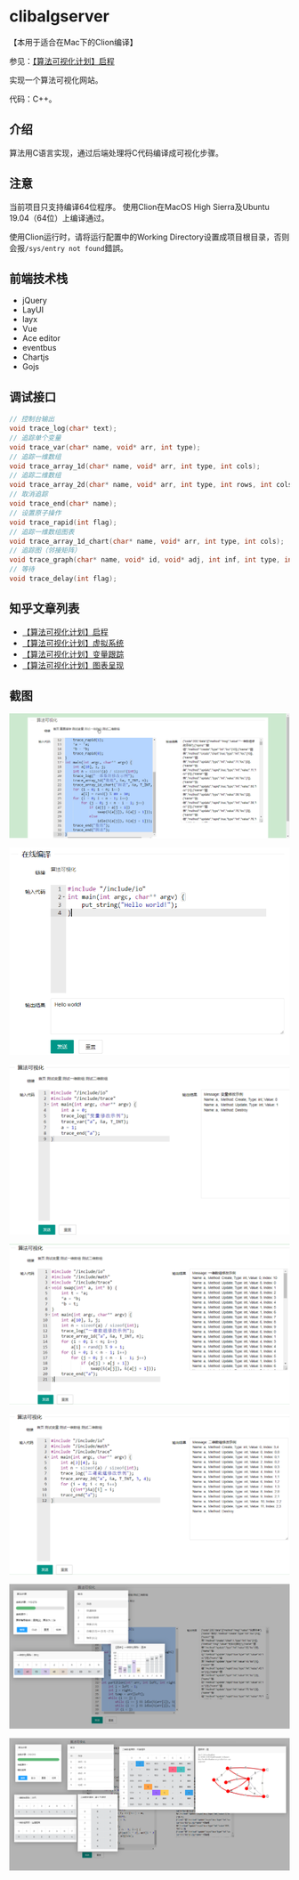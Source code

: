 # clibalgserver

【本用于适合在Mac下的Clion编译】

参见：[【算法可视化计划】启程](https://zhuanlan.zhihu.com/p/83573660)

实现一个算法可视化网站。

代码：C++。

## 介绍

算法用C语言实现，通过后端处理将C代码编译成可视化步骤。

## 注意

当前项目只支持编译64位程序。
使用Clion在MacOS High Sierra及Ubuntu 19.04（64位）上编译通过。

使用Clion运行时，请将运行配置中的Working Directory设置成项目根目录，否则会报`/sys/entry not found`錯誤。

## 前端技术栈

- jQuery
- LayUI
- layx
- Vue
- Ace editor
- eventbus
- Chartjs
- Gojs

## 调试接口

```cpp
// 控制台输出
void trace_log(char* text);
// 追踪单个变量
void trace_var(char* name, void* arr, int type);
// 追踪一维数组
void trace_array_1d(char* name, void* arr, int type, int cols);
// 追踪二维数组
void trace_array_2d(char* name, void* arr, int type, int rows, int cols);
// 取消追踪
void trace_end(char* name);
// 设置原子操作
void trace_rapid(int flag);
// 追踪一维数组图表
void trace_array_1d_chart(char* name, void* arr, int type, int cols);
// 追踪图（邻接矩阵）
void trace_graph(char* name, void* id, void* adj, int inf, int type, int n);
// 等待
void trace_delay(int flag);
```

## 知乎文章列表

- [​【算法可视化计划】启程](https://zhuanlan.zhihu.com/p/83573660)
- [​【算法可视化计划】虚拟系统](https://zhuanlan.zhihu.com/p/83863115)
- [【算法可视化计划】变量跟踪](https://zhuanlan.zhihu.com/p/84017677)
- [【算法可视化计划】图表呈现](https://zhuanlan.zhihu.com/p/84395451)

## 截图

![main](https://raw.githubusercontent.com/bajdcc/clibalgserver/master/screenshots/1.gif)

![main](https://raw.githubusercontent.com/bajdcc/clibalgserver/master/screenshots/1.png)

![main](https://raw.githubusercontent.com/bajdcc/clibalgserver/master/screenshots/2.png)

![main](https://raw.githubusercontent.com/bajdcc/clibalgserver/master/screenshots/3.png)

![main](https://raw.githubusercontent.com/bajdcc/clibalgserver/master/screenshots/4.png)

![main](https://raw.githubusercontent.com/bajdcc/clibalgserver/master/screenshots/5.png)

![main](https://raw.githubusercontent.com/bajdcc/clibalgserver/master/screenshots/6.png)
